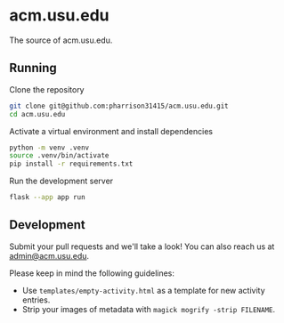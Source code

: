 # acm.usu.edu

The source of acm.usu.edu.

## Running

Clone the repository
```bash
git clone git@github.com:pharrison31415/acm.usu.edu.git
cd acm.usu.edu
```

Activate a virtual environment and install dependencies
```bash
python -m venv .venv
source .venv/bin/activate
pip install -r requirements.txt
```

Run the development server
```bash
flask --app app run
```

## Development

Submit your pull requests and we'll take a look! You can also reach us at admin@acm.usu.edu.

Please keep in mind the following guidelines:
- Use `templates/empty-activity.html` as a template for new activity entries.
- Strip your images of metadata with `magick mogrify -strip FILENAME`.